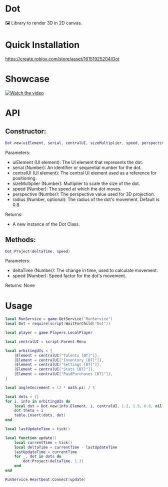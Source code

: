 # Dot
🖼️ Library to render 3D in 2D canvas.

# Quick Installation
https://create.roblox.com/store/asset/16151925204/Dot

# Showcase
[![Watch the video](https://img.youtube.com/vi/LpYMHcKd4BA/maxresdefault.jpg)](https://youtu.be/LpYMHcKd4BA)

# API
## Constructor: 
```lua
Dot.new(uiElement, serial, centralUI, sizeMultiplier, speed, perspective, radius)
```
Parameters:
* uiElement (UI element): The UI element that represents the dot.
* serial (Number): An identifier or sequential number for the dot.
* centralUI (UI element): The central UI element used as a reference for positioning.
* sizeMultiplier (Number): Multiplier to scale the size of the dot.
* speed (Number): The speed at which the dot moves.
* perspective (Number): The perspective value used for 3D projection.
* radius (Number, optional): The radius of the dot's movement. Default is 0.8.

Returns:
* A new instance of the Dot Class.

## Methods:
```lua
Dot:Project(deltaTime, speed)
```
Parameters:
* deltaTime (Number): The change in time, used to calculate movement.
* speed (Number): Speed factor for the dot's movement.

Returns:
None

# Usage
```lua
local RunService = game:GetService("RunService")
local Dot = require(script:WaitForChild("Dot"))

local player = game.Players.LocalPlayer

local centralUI = script.Parent.Menu

local orbitingUIs = {
	{Element = centralUI["Talents [BT]"]},
	{Element = centralUI["Inventory [BT]"]},
	{Element = centralUI["Settings [BT]"]},
	{Element = centralUI["Stats [BT]"]},
	{Element = centralUI["PaidPurchases [BT]"]},
}

local angleIncrement = (2 * math.pi) / 5

local dots = {}
for i, info in orbitingUIs do
	local dot = Dot.new(info.Element, i, centralUI, 1.3, 1.5, 0.8, nil)
	dot.theta = i
	table.insert(dots, dot)
end

local lastUpdateTime = tick()

local function update()
	local currentTime = tick()
	local deltaTime = currentTime - lastUpdateTime
	lastUpdateTime = currentTime
	for _, dot in dots do
		dot:Project(deltaTime, 1.3)
	end
end

RunService.Heartbeat:Connect(update)
```
